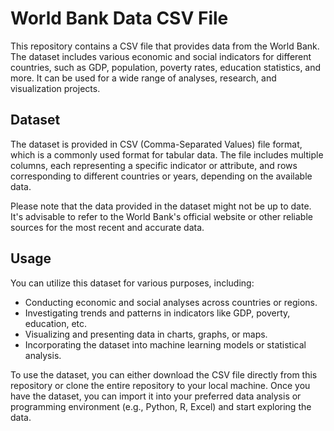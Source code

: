 # World Bank Data CSV File

This repository contains a CSV file that provides data from the World Bank. The dataset includes various economic and social indicators for different countries, such as GDP, population, poverty rates, education statistics, and more. It can be used for a wide range of analyses, research, and visualization projects.

## Dataset

The dataset is provided in CSV (Comma-Separated Values) file format, which is a commonly used format for tabular data. The file includes multiple columns, each representing a specific indicator or attribute, and rows corresponding to different countries or years, depending on the available data.

Please note that the data provided in the dataset might not be up to date. It's advisable to refer to the World Bank's official website or other reliable sources for the most recent and accurate data.

## Usage

You can utilize this dataset for various purposes, including:

- Conducting economic and social analyses across countries or regions.
- Investigating trends and patterns in indicators like GDP, poverty, education, etc.
- Visualizing and presenting data in charts, graphs, or maps.
- Incorporating the dataset into machine learning models or statistical analysis.

To use the dataset, you can either download the CSV file directly from this repository or clone the entire repository to your local machine. Once you have the dataset, you can import it into your preferred data analysis or programming environment (e.g., Python, R, Excel) and start exploring the data.

